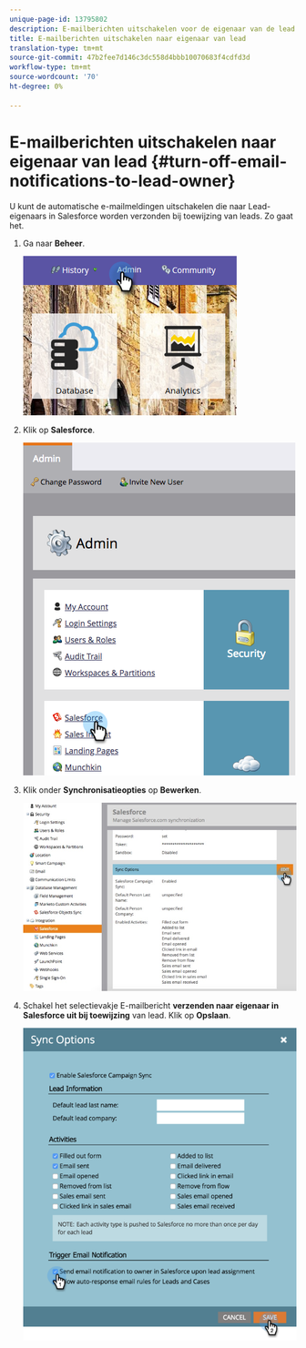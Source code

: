 ```yaml
---
unique-page-id: 13795802
description: E-mailberichten uitschakelen voor de eigenaar van de lead - Marketo Docs - Productdocumentatie
title: E-mailberichten uitschakelen naar eigenaar van lead
translation-type: tm+mt
source-git-commit: 47b2fee7d146c3dc558d4bbb10070683f4cdfd3d
workflow-type: tm+mt
source-wordcount: '70'
ht-degree: 0%

---
```



# E-mailberichten uitschakelen naar eigenaar van lead {#turn-off-email-notifications-to-lead-owner}

U kunt de automatische e-mailmeldingen uitschakelen die naar Lead-eigenaars in Salesforce worden verzonden bij toewijzing van leads. Zo gaat het.

1. Ga naar **Beheer**.

   ![](assets/admin-1.png)

1. Klik op **Salesforce**.

   ![](assets/adminsalesforce.png)

1. Klik onder **Synchronisatieopties** op **Bewerken**.

   ![](assets/salesforcesummary2.jpg)

1. Schakel het selectievakje E-mailbericht **verzenden naar eigenaar in Salesforce uit bij toewijzing** van lead. Klik op **Opslaan**.

   ![](assets/new-screen.png)

